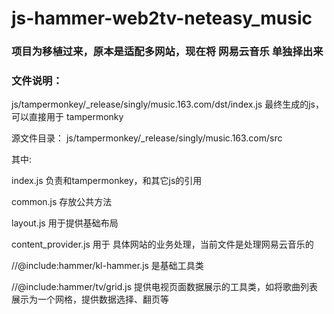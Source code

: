 # js-hammer-web2tv-neteasy_music

### 项目为移植过来，原本是适配多网站，现在将 网易云音乐 单独择出来

### 文件说明：
js/tampermonkey/_release/singly/music.163.com/dst/index.js
最终生成的js，可以直接用于 tampermonky 

源文件目录：
js/tampermonkey/_release/singly/music.163.com/src

其中:

index.js 负责和tampermonkey，和其它js的引用

common.js 存放公共方法

layout.js 用于提供基础布局

content_provider.js 用于 具体网站的业务处理，当前文件是处理网易云音乐的


//@include:hammer/kl-hammer.js  是基础工具类

//@include:hammer/tv/grid.js    提供电视页面数据展示的工具类，如将歌曲列表展示为一个网格，提供数据选择、翻页等

